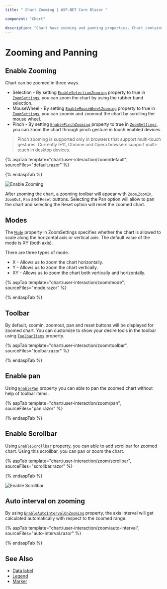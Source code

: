 ```yaml
---
title: " Chart Zooming | ASP.NET Core Blazor "

component: "Chart"

description: "Chart have zooming and panning properties. Chart contains different  zoom modes, zoom toolbar items, scrollbar and auto interval zooming. "
---
```


# Zooming  and Panning

## Enable Zooming

Chart can be zoomed in three ways.

* Selection - By setting [`EnableSelectionZooming`](https://help.syncfusion.com/cr/blazor/Syncfusion.Blazor.Charts.ChartZoomSettings.html#Syncfusion_Blazor_Charts_ChartZoomSettings_EnableSelectionZooming) property to true
  in [`ZoomSettings`](https://help.syncfusion.com/cr/blazor/Syncfusion.Blazor.Charts.SfChart.html#Syncfusion_Blazor_Charts_SfChart_ChartArea), you can zoom the chart by using the rubber band selection.
* MouseWheel - By setting [`EnableMouseWheelZooming`](https://help.syncfusion.com/cr/blazor/Syncfusion.Blazor.Charts.ChartZoomSettings.html#Syncfusion_Blazor_Charts_ChartZoomSettings_EnableMouseWheelZooming) property to true
  in [`ZoomSettings`](https://help.syncfusion.com/cr/blazor/Syncfusion.Blazor.Charts.SfChart.html#Syncfusion_Blazor_Charts_SfChart_ChartArea), you can zoomin and zoomout the chart by scrolling the mouse wheel.
* Pinch - By setting  [`EnablePinchZooming`](https://help.syncfusion.com/cr/blazor/Syncfusion.Blazor.Charts.ChartZoomSettings.html#Syncfusion_Blazor_Charts_ChartZoomSettings_EnablePinchZooming) property to true in [`ZoomSettings`](https://help.syncfusion.com/cr/blazor/Syncfusion.Blazor.Charts.SfChart.html#Syncfusion_Blazor_Charts_SfChart_ChartArea),
  you can zoom the chart through pinch gesture in touch enabled devices.

 >Pinch zooming is supported only in browsers that support multi-touch gestures. Currently IE11, Chrome and Opera browsers support multi-touch in desktop devices.

{% aspTab template="chart/user-interaction/zoom/default", sourceFiles="default.razor" %}

{% endaspTab %}

![Enable Zooming](images/zoom/default-razor.png)

After zooming the chart, a zooming toolbar will appear with `Zoom`,`ZoomIn`, `ZoomOut`, `Pan` and `Reset` buttons.
Selecting the Pan option will allow to pan the chart and selecting the Reset option will reset the zoomed chart.

## Modes

The [`Mode`](https://help.syncfusion.com/cr/blazor/Syncfusion.Blazor.Charts.ChartZoomSettings.html#Syncfusion_Blazor_Charts_ChartZoomSettings_Mode) property in ZoomSettings specifies whether the chart is
allowed to scale along the horizontal axis or vertical axis. The default value of the mode is XY (both axis).

There are three types of mode.

* X - Allows us to zoom the chart horizontally.
* Y - Allows us to zoom the chart vertically.
* XY - Allows us to zoom the chart both vertically and horizontally.

{% aspTab template="chart/user-interaction/zoom/mode", sourceFiles="mode.razor" %}

{% endaspTab %}

## Toolbar

By default, zoomin, zoomout, pan and reset buttons will be displayed for zoomed chart. You can customize to show your desire tools in the toolbar using [`ToolbarItems`](https://help.syncfusion.com/cr/blazor/Syncfusion.Blazor.Charts.ChartZoomSettings.html#Syncfusion_Blazor_Charts_ChartZoomSettings_ToolbarItems)
property.

{% aspTab template="chart/user-interaction/zoom/toolbar", sourceFiles="toolbar.razor" %}

{% endaspTab %}

## Enable pan

Using [`EnablePan`](https://help.syncfusion.com/cr/blazor/Syncfusion.Blazor.Charts.ChartZoomSettings.html#Syncfusion_Blazor_Charts_ChartZoomSettings_EnablePan)
property you can able to pan the zoomed chart without help of toolbar items.

{% aspTab template="chart/user-interaction/zoom/pan", sourceFiles="pan.razor" %}

{% endaspTab %}

## Enable Scrollbar

Using [`EnableScrollbar`](https://help.syncfusion.com/cr/blazor/Syncfusion.Blazor.Charts.ChartZoomSettings.html#Syncfusion_Blazor_Charts_ChartZoomSettings_EnableScrollbar) property, you can able to add scrollbar for zoomed chart. Using this scrollbar, you can pan or zoom the chart.

{% aspTab template="chart/user-interaction/zoom/scrollbar", sourceFiles="scrollbar.razor" %}

{% endaspTab %}

![Enable Scrollbar](images/zoom/scrollbar-razor.png)

## Auto interval on zooming

By using [`EnableAutoIntervalOnZooming`](https://help.syncfusion.com/cr/blazor/Syncfusion.Blazor.Charts.ChartAxis.html#Syncfusion_Blazor_Charts_ChartAxis_EnableAutoIntervalOnZooming) property,
the axis interval will get calculated automatically with respect to the zoomed range.

{% aspTab template="chart/user-interaction/zoom/auto-interval", sourceFiles="auto-interval.razor" %}

{% endaspTab %}

## See Also

* [Data label](./data-labels)
* [Legend](./legend)
* [Marker](./data-markers)